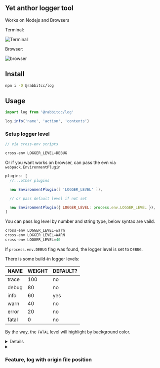 Yet anthor logger tool
----

Works on Nodejs and Browsers

Terminal:

![Terminal](https://user-images.githubusercontent.com/5752902/43772728-a6ec9fbe-9a75-11e8-95bc-7d6fe7a9aa72.png)

Browser:

![browser](https://user-images.githubusercontent.com/5752902/43772620-47e41182-9a75-11e8-9632-68d5944db477.png)


## Install

```sh
npm i -D @rabbitcc/log
```

## Usage

```js
import log from '@rabbitcc/log'

log.info('name', 'action', 'contents')
```


### Setup logger level

```js
// via cross-env scripts

cross-env LOGGER_LEVEL=DEBUG
```

Or if you want works on browser, can pass the evn via `webpack.EnvironmentPlugin`

```js
plugins: [
  //...other plugins

  new EnvironmentPlugin([ 'LOGGER_LEVEL' ]),

  // or pass default level if not set

  new EnvironmentPlugin({ LOGGER_LEVEL: process.env.LOGGER_LEVEL }),
]
```

You can pass log level by number and string type, below syntax are vaild.

```js
cross-env LOGGER_LEVEL=warn
cross-env LOGGER_LEVEL=WARN
cross-env LOGGER_LEVEL=40
```

If `process.env.DEBUG` flag was found, the logger level is set to `DEBUG`.

There is some build-in logger levels:

| NAME  | WEIGHT | DEFAULT? |
|-------|--------|----------|
| trace | 100    |   no     |
| debug | 80     |   no     |
| info  | 60     |   yes    |
| warn  | 40     |   no     |
| error | 20     |   no     |
| fatal |  0     |   no     |

By the way, the `FATAL` level will highlight by background color.

<details>

<h3><summary>Feature, log sync on terminal and browser via `webpack-hot-client` socket server</summary></h3>


```js
import log, { createSocket } from '@rabbitcc/log/socket'

if('production' !== process.env.NODE_ENV) {
  createSocket()
}

log.info('name', 'action', 'contents')
```

And log from terminal to browser:

```js
import { createSocket } from '@rabbitcc/log/socket'

serve: {
  on: {
    listening() {
      createSocket()
    }
  }
}
```
</details>


<details>
<summary>
<h3> Feature, log with origin file position </h3>
</summary>

![show origin file position](https://user-images.githubusercontent.com/5752902/44018351-0b1d63dc-9f0e-11e8-9b02-7625db60f730.png)

Enable this feature need setup as babel plugins:

```js
{
  "plugins": ["@rabbitcc/log/inject-position"]
}

// setup with options

{
  "plugins": [["@rabbitcc/log/inject-position", {
    // ...options see below
  }]]
}
```

The inject position plugin options:

```js
type InjectPositionPluginOptions = {
  test?: RegExp = /^@rabbitcc\/log/
}
```

In browser, you need to add folder to **chrome devtools workspace**.

![browser workspace](https://user-images.githubusercontent.com/5752902/44018496-925f25c4-9f0e-11e8-8eac-01db00148c0d.gif)

This feature also works on terminal. Your terminal should support hyperlinks.

![cmder hyperlinks](https://user-images.githubusercontent.com/5752902/44021314-10aac3d6-9f17-11e8-9c9b-dd264dc058a5.gif)
</details>
